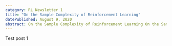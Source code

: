 ```yaml
---
category: RL Newsletter 1
title: "On the Sample Complexity of Reinforcement Learning"
datePublished: August 9, 2020
abstract: On the Sample Complexity of Reinforcement Learning On the Sample Complexity of Reinforcement Learning On the Sample Complexity of Reinforcement Learning On the Sample Complexity of Reinforcement Learning On the Sample Complexity of Reinforcement Learning.
---
```


Test post 1